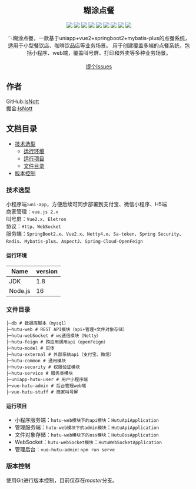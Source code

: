 <p align="center">
  <h2 align="center">糊涂点餐</h2>
  <p align="center">
    <img src="https://img.shields.io/badge/Spring Boot-2.2.0RELEASE-blue"/>
    <img src="https://img.shields.io/badge/Spring Security-yellow"/>
    <img src="https://img.shields.io/badge/Vue 2.0-green"/>
    <img src="https://img.shields.io/badge/Uni APP-gree"/>
    <img src="https://img.shields.io/badge/Eletron-blue"/>
    <img src="https://img.shields.io/badge/Redis-red"/>
    <img src="https://img.shields.io/badge/SaToken-orange"/>
    <img src="https://img.shields.io/badge/Mybatis Plus-red"/>
    <img src="https://img.shields.io/badge/Netty-black"/>
  </p>
  <p align="center">
    〽️糊涂点餐，一款基于uniapp+vue2+springboot2+mybatis-plus的点餐系统，适用于小型餐饮店、咖啡饮品店等业务场景。
    用于创建覆盖多端的点餐系统，包括小程序、web端，覆盖叫号屏、打印和外卖等多种业务场景。
    <br/>
    <br/>
    <a href="https://github.com/IsNott/hutu-order/issues">提个Issues</a>
  </p>
</p>

## 作者

GitHub:[IsNott](https://github.com/IsNott) &ensp;<br>
掘金:[IsNott](https://juejin.cn/user/3037330789107972)  &ensp;

## 文档目录

- [技术选型](#技术选型)
    - [运行环境](#运行环境)
    - [运行项目](#运行项目)
    - [文件目录](#文件目录)
- [版本控制](#版本控制)

### 技术选型

小程序端:`uni-app`，方便后续可同步部署到支付宝、微信小程序、H5端<br>
商家管理：`vue.js 2.x`<br>
叫号屏：`Vue2.x`、`Eletron`<br>
协议：`Http`、`WebSocket`<br>
服务端：`SpringBoot2.x`、`Vue2.x`、`Netty4.x`、`Sa-token`、`Spring Security`、`Redis`、`Mybatis-plus`、`AspectJ`、`Spring-Cloud-OpenFeign`<br>

#### 运行环境

| Name    | version  |
|---------|----------|
| JDK     | 1.8      |
| Node.js | 16       |

### 文件目录

```
├─db # 数据库脚本（mysql）
├─hutu-web # REST API模块（api+管理+文件对象存储）
├─hutu-webSocket # ws通信模块（Netty）
├─hutu-feign # 跨应用调用api（openFeign）
├─hutu-model # 实体
├─hutu-external # 外部系统api（支付宝、微信）
├─hutu-common # 通用模块
├─hutu-security # 权限验证模块
├─hutu-service # 服务类模块
├─uniapp-hutu-user # 用户小程序端
├─vue-hutu-admin # 后台管理web端
├─vue-hutu-stuff # 商家叫号屏
```

#### 运行项目

- 小程序服务端：`hutu-web模块下的api模块`：`HutuApiApplication`
- 管理服务端：`hutu-web模块下的admin模块`：`HutuApiApplication`
- 文件对象存储：`hutu-web模块下的oss模块`：`HutuOssApplication`
- WebSocket：`hutu-webSocket模块`：`HutuWebSocketApplication`
- 管理后台：`vue-hutu-admin`: `npm run serve`

### 版本控制

使用Git进行版本控制，目前仅存在*master*分支。






